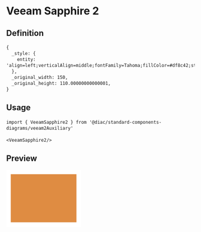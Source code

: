 # Veeam Sapphire 2

## Definition

```
{
  _style: { 
    entity: 'align=left;verticalAlign=middle;fontFamily=Tahoma;fillColor=#df8c42;strokeColor=none;fontColor=#ffffff;strokeWidth=2;html=1;whiteSpace=wrap;spacing=6;fontStyle=0',
  },
  _original_width: 150,
  _original_height: 110.00000000000001,
}
```

## Usage

```
import { VeeamSapphire2 } from '@diac/standard-components-diagrams/veeam2Auxiliary'

<VeeamSapphire2/>
```

## Preview

<img src="./veeam-sapphire-2.png" width="200"/>
